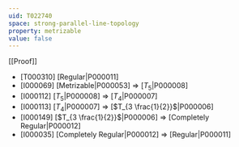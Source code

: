 ```yaml
---
uid: T022740
space: strong-parallel-line-topology
property: metrizable
value: false
---
```

[[Proof]]

* [T000310] [Regular|P000011]
* [I000069] [Metrizable|P000053] => [$T_5$|P000008]
* [I000112] [$T_5$|P000008] => [$T_4$|P000007]
* [I000113] [$T_4$|P000007] => [$T_{3 \frac{1}{2}}$|P000006]
* [I000149] [$T_{3 \frac{1}{2}}$|P000006] => [Completely Regular|P000012]
* [I000035] [Completely Regular|P000012] => [Regular|P000011]

